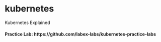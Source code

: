 # kubernetes
Kubernetes Explained

<h4>Practice Lab: https://github.com/labex-labs/kubernetes-practice-labs</h4>
